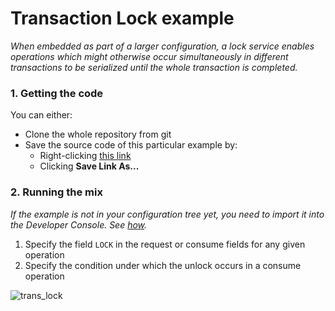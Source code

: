 # Transaction Lock example
_When embedded as part of a larger configuration, a lock service enables operations which might otherwise occur simultaneously in different transactions to be serialized until the whole transaction is completed._

### 1. Getting the code
You can either:
* Clone the whole repository from git
* Save the source code of this particular example by:
    * Right-clicking [this link](https://raw.githubusercontent.com/opensparkl/examples/master/Examples/TransactionLock/TransLock.xml)
    * Clicking **Save Link As...**

### 2. Running the mix
_If the example is not in your configuration tree yet, you need to import it into the Developer Console. See [how](https://github.com/opensparkl/examples#use_examples)._

1. Specify the field `LOCK` in the request or consume fields for any given operation
2. Specify the condition under which the unlock occurs in a consume operation

![trans_lock](https://cloud.githubusercontent.com/assets/17043451/25706548/a6e1718c-30d8-11e7-9585-200a58ca2961.png)